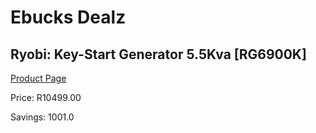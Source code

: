 
# Ebucks Dealz
## Ryobi: Key-Start Generator 5.5Kva [RG6900K]
[Product Page](https://www.ebucks.com/web/shop/productSelected.do?prodId=335446426&catId=870841698)

Price: R10499.00

Savings: 1001.0


	